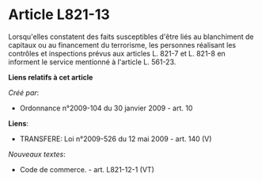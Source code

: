 # Article L821-13

Lorsqu'elles constatent des faits susceptibles d'être liés au blanchiment de capitaux ou au financement du terrorisme, les
personnes réalisant les contrôles et inspections prévus aux articles L. 821-7 et L. 821-8 en informent le service mentionné à
l'article L. 561-23.

**Liens relatifs à cet article**

_Créé par_:

  - Ordonnance n°2009-104 du 30 janvier 2009 - art. 10

**Liens**:

  - TRANSFERE: Loi n°2009-526 du 12 mai 2009 - art. 140 (V)

_Nouveaux textes_:

  - Code de commerce. - art. L821-12-1 (VT)
